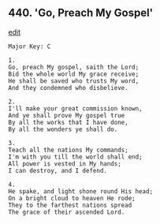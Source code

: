 
## 440.  'Go, Preach My Gospel'
[edit](https://docs.google.com/document/d/1Zsxt8gO5UtQVNHK%2D7MyTYefbSfX1o8oa/edit?mode=html)



    Major Key: C

    1.
    Go, preach My gospel, saith the Lord;
    Bid the whole world My grace receive;
    He shall be saved who trusts My word,
    And they condemned who disbelieve.

    2.
    I'll make your great commission known,
    And ye shall prove My gospel true
    By all the works that I have done,
    By all the wonders ye shall do.

    3.
    Teach all the nations My commands;
    I'm with you till the world shall end;
    All power is vested in My hands;
    I can destroy, and I defend.

    4.
    He spake, and light shone round His head;
    On a bright cloud to heaven He rode;
    They to the farthest nations spread
    The grace of their ascended Lord.
